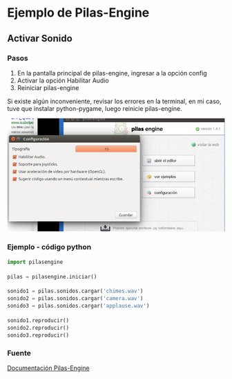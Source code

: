 ﻿# Ejemplo de Pilas-Engine
## Activar Sonido 
### Pasos 
1.  En la pantalla principal de pilas-engine, ingresar a la opción config
2.  Activar la opción Habilitar Audio
3.  Reiniciar pilas-engine

Si existe algún inconveniente, revisar los errores en la terminal, en mi caso, tuve que instalar python-pygame, luego reinicie pilas-engine.

![alt text](https://github.com/reroes/EjemploPilas/blob/master/img001.png "Img")

### Ejemplo - código python

```python
import pilasengine

pilas = pilasengine.iniciar()

sonido1 = pilas.sonidos.cargar('chimes.wav')
sonido2 = pilas.sonidos.cargar('camera.wav')
sonido3 = pilas.sonidos.cargar('applause.wav')

sonido1.reproducir()
sonido2.reproducir()
sonido3.reproducir()

```

### Fuente

[Documentación Pilas-Engine](http://pilas.readthedocs.io/en/latest/sonidos.html)
